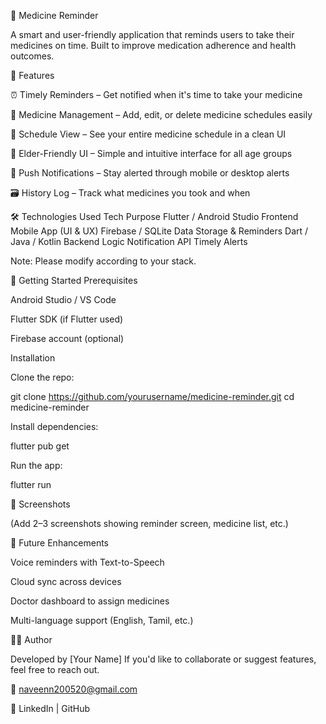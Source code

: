 💊 Medicine Reminder

A smart and user-friendly application that reminds users to take their medicines on time. Built to improve medication adherence and health outcomes.

📌 Features

⏰ Timely Reminders – Get notified when it's time to take your medicine

💊 Medicine Management – Add, edit, or delete medicine schedules easily

📅 Schedule View – See your entire medicine schedule in a clean UI

🧓 Elder-Friendly UI – Simple and intuitive interface for all age groups

🔔 Push Notifications – Stay alerted through mobile or desktop alerts

🗃️ History Log – Track what medicines you took and when

🛠️ Technologies Used
Tech	Purpose
Flutter / Android Studio	Frontend Mobile App (UI & UX)
Firebase / SQLite	Data Storage & Reminders
Dart / Java / Kotlin	Backend Logic
Notification API	Timely Alerts

Note: Please modify according to your stack.

🚀 Getting Started
Prerequisites

Android Studio / VS Code

Flutter SDK (if Flutter used)

Firebase account (optional)

Installation

Clone the repo:

git clone https://github.com/yourusername/medicine-reminder.git
cd medicine-reminder


Install dependencies:

flutter pub get


Run the app:

flutter run

📸 Screenshots

(Add 2–3 screenshots showing reminder screen, medicine list, etc.)

🎯 Future Enhancements

Voice reminders with Text-to-Speech

Cloud sync across devices

Doctor dashboard to assign medicines

Multi-language support (English, Tamil, etc.)

🧑‍💻 Author

Developed by [Your Name]
If you'd like to collaborate or suggest features, feel free to reach out.

📧 naveenn200520@gmail.com

🔗 LinkedIn
 | GitHub

